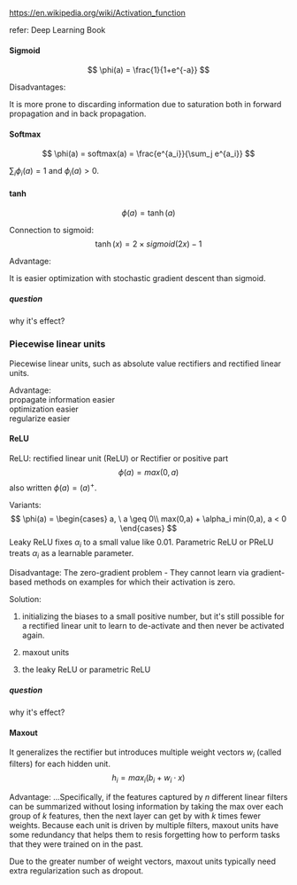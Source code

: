 https://en.wikipedia.org/wiki/Activation_function

refer: Deep Learning Book



#### Sigmoid

$$
\phi(a) = \frac{1}{1+e^{-a}}
$$

Disadvantages:

It is more prone to discarding information due to saturation both in forward propagation and in back propagation.



#### Softmax

$$
\phi(a) = softmax(a) = \frac{e^{a_i}}{\sum_j e^{a_i}}
$$

$\sum_i \phi_i(a)=1$ and $\phi_i(a) > 0$.





#### tanh

$$
\phi(a) = \tanh(a)
$$



Connection to sigmoid:
$$
\tanh(x) = 2 \times sigmoid(2x) - 1
$$


Advantage:

It is easier optimization with stochastic gradient descent than sigmoid.

##### question

why it's effect?

### Piecewise linear units

Piecewise linear units, such as absolute value rectifiers and rectified linear units.

Advantage: <br>propagate information easier<br>optimization easier<br>regularize easier<br>



#### ReLU

ReLU:  rectified linear unit (ReLU) or Rectifier or positive part
$$
\phi (a) = max(0,a)
$$
also written $\phi(a)=(a)^+$.

Variants:
$$
\phi(a) = 
\begin{cases}
a,  \ a \geq 0\\
max(0,a) + \alpha_i min(0,a), a < 0
\end{cases}
$$
Leaky ReLU fixes $\alpha_i$ to a small value like 0.01. Parametric ReLU or PReLU treats $\alpha_i$ as a learnable parameter.



Disadvantage:  The zero-gradient problem - They cannot learn via gradient-based methods on examples for which their activation is zero.

Solution:

1. initializing the biases to a small positive number, but it's still possible for a rectified linear unit to learn to de-activate and then never be activated again.

2. maxout units

3. the leaky ReLU or parametric ReLU




##### question

why it's effect?



#### Maxout

It generalizes the rectifier but introduces multiple weight vectors $w_i$ (called filters) for each hidden unit.
$$
h_i = max_i(b_i + w_i \cdot x)
$$




Advantage: ...Specifically, if the features captured by $n$ different linear filters can be summarized without losing information by taking the max over each group of $k$ features, then the next layer can get by with $k$ times fewer weights. Because each unit is driven by multiple filters, maxout units have some redundancy that helps them to resis forgetting how to perform tasks that they were trained on in the past.



Due to the greater number of weight vectors, maxout units typically need extra regularization such as dropout.







